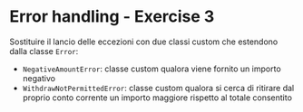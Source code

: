 # Error handling - Exercise 3

Sostituire il lancio delle eccezioni con due classi custom che estendono dalla classe `Error`:

- `NegativeAmountError`: classe custom qualora viene fornito un importo negativo
- `WithdrawNotPermittedError`: classe custom qualora si cerca di ritirare dal proprio conto corrente un importo maggiore rispetto al totale consentito
